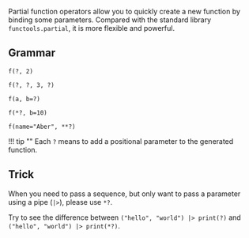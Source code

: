 Partial function operators allow you to quickly create a new function by binding some parameters. Compared with the standard library `functools.partial`, it is more flexible and powerful.

## Grammar

```
f(?, 2)

f(?, ?, 3, ?)

f(a, b=?)

f(*?, b=10)

f(name="Aber", **?)
```

!!! tip ""
     Each `?` means to add a positional parameter to the generated function.

## Trick

When you need to pass a sequence, but only want to pass a parameter using a pipe (`|>`), please use `*?`.

Try to see the difference between `("hello", "world") |> print(?)` and `("hello", "world") |> print(*?)`.
